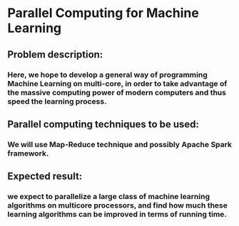 # Parallel Computing for Machine Learning

## Problem description:
### Here, we hope to develop a general way of programming Machine Learning on multi-core, in order to take advantage of the massive computing power of modern computers and thus speed the learning process.

## Parallel computing techniques to be used:
### We will use Map-Reduce technique and possibly Apache Spark framework.


## Expected result:
### we expect to parallelize a large class of machine learning algorithms on multicore processors, and find how much these learning algorithms can be improved in terms of running time.
